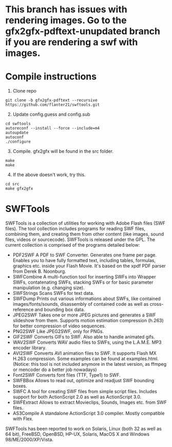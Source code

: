 # This branch has issues with rendering images. Go to the gfx2gfx-pdftext-unupdated branch if you are rendering a swf with images.

# Compile instructions
1) Clone repo
```
git clone -b gfx2gfx-pdftext --recursive https://github.com/flanter21/swftools.git
```
2) Update config.guess and config.sub
```
cd swftools
autoreconf --install --force --include=m4
autoupdate
autoconf
./configure
```
3) Compile. gfx2gfx will be found in the src folder.
```
make
make
```
4) If the above doesn't work, try this.

```
cd src
make gfx2gfx
```
# SWFTools

SWFTools is a collection of utilities for working with Adobe Flash files (SWF files).
The tool collection includes programs for reading SWF files, combining them, and creating them from other content (like images, sound files, videos or sourcecode). SWFTools is released under the GPL.
The current collection is comprised of the programs detailed below:

- PDF2SWF A PDF to SWF Converter. Generates one frame per page. Enables you to have fully formatted text, including tables, formulas, graphics etc. inside your Flash Movie. It's based on the xpdf PDF parser from Derek B. Noonburg.
- SWFCombine A multi-function tool for inserting SWFs into Wrapper SWFs, contatenating SWFs, stacking SWFs or for basic parameter manipulation (e.g. changing size).
- SWFStrings Scans SWFs for text data.
- SWFDump Prints out various informations about SWFs, like contained images/fonts/sounds, disassembly of contained code as well as cross-reference and bounding box data.
- JPEG2SWF Takes one or more JPEG pictures and generates a SWF slideshow from them. Supports motion estimation compression (h.263) for better compression of video sequences.
- PNG2SWF Like JPEG2SWF, only for PNGs.
- GIF2SWF Converts GIFs to SWF. Also able to handle animated gifs.
- WAV2SWF Converts WAV audio files to SWFs, using the L.A.M.E. MP3 encoder library.
- AVI2SWF Converts AVI animation files to SWF. It supports Flash MX H.263 compression. Some examples can be found at examples.html. (Notice: this tool is not included anymore in the latest version, as ffmpeg or mencoder do a better job nowadays)
- Font2SWF Converts font files (TTF, Type1) to SWF.
- SWFBBox Allows to read out, optimize and readjust SWF bounding boxes.
- SWFC A tool for creating SWF files from simple script files. Includes support for both ActionScript 2.0 as well as ActionScript 3.0.
- SWFExtract Allows to extract Movieclips, Sounds, Images etc. from SWF files.
- AS3Compile A standalone ActionScript 3.0 compiler. Mostly compatible with Flex.

SWFTools has been reported to work on Solaris, Linux (both 32 as well as 64 bit), FreeBSD, OpenBSD, HP-UX, Solaris, MacOS X and Windows 98/ME/2000/XP/Vista. 
